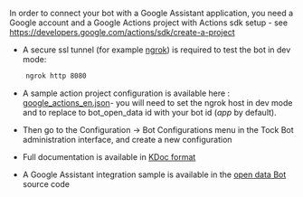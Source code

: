In order to connect your bot with a Google Assistant application,
 you need a Google account and a Google Actions project with Actions sdk setup - see https://developers.google.com/actions/sdk/create-a-project
 
* A secure ssl tunnel (for example [ngrok](https://ngrok.com/)) is required to test the bot in dev mode:

```sh 
    ngrok http 8080
``` 

* A sample action project configuration is available here : [google_actions_en.json](https://raw.githubusercontent.com/voyages-sncf-technologies/tock-bot-open-data/master/src/main/resources/google_actions_en.json)- you will need to set the ngrok host in dev mode and to replace to bot_open_data id with your bot id (*app* by default).

* Then go to the Configuration -> Bot Configurations menu in the Tock Bot administration interface, and create a new configuration

* Full documentation is available in [KDoc format](https://voyages-sncf-technologies.github.io/tock/dokka/tock/fr.vsct.tock.bot.connector.ga/index.html)

* A Google Assistant integration sample is available in the [open data Bot](https://github.com/voyages-sncf-technologies/tock-bot-open-data) source code